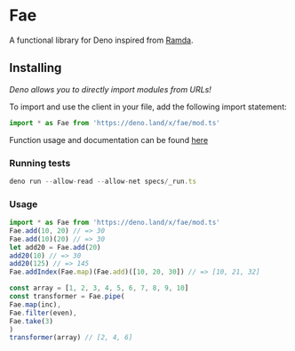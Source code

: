 # Fae
A functional library for Deno inspired from [Ramda](https://ramdajs.com).

## Installing
*Deno allows you to directly import modules from URLs!*

To import and use the client in your file, add the following import statement:
```typescript
import * as Fae from 'https://deno.land/x/fae/mod.ts'
```

Function usage and documentation can be found [here](https://doc.deno.land/https/deno.land/x/fae/mod.ts)

### Running tests
```typescript
deno run --allow-read --allow-net specs/_run.ts
```
### Usage
```typescript
import * as Fae from 'https://deno.land/x/fae/mod.ts'
Fae.add(10, 20) // => 30
Fae.add(10)(20) // => 30
let add20 = Fae.add(20)
add20(10) // => 30
add20(125) // => 145
Fae.addIndex(Fae.map)(Fae.add)([10, 20, 30]) // => [10, 21, 32]

const array = [1, 2, 3, 4, 5, 6, 7, 8, 9, 10]
const transformer = Fae.pipe(
Fae.map(inc),
Fae.filter(even),
Fae.take(3)
)
transformer(array) // [2, 4, 6]
```
